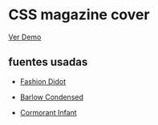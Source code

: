 # CSS magazine cover
<a href='http://www.luissg.com/bootcamp/css-magazine-cover/' target='_blank'>Ver Demo</a>

## fuentes usadas

- [Fashion Didot](https://www.onlinewebfonts.com/download/dec3885852e9207492bd1629c611a388)

- [Barlow Condensed](https://fonts.google.com/specimen/Barlow+Condensed)

- [Cormorant Infant](https://fonts.google.com/specimen/Cormorant+Infant)